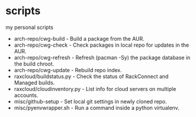 # scripts

my personal scripts

* arch-repo/cwg-build - Build a package from the AUR.
* arch-repo/cwg-check - Check packages in local repo for updates in the AUR.
* arch-repo/cwg-refresh - Refresh (pacman -Sy) the package database in the build chroot.
* arch-repo/cwg-update - Rebuild repo index.
* raxcloud/buildstatus.py - Check the status of RackConnect and Managed builds.
* raxcloud/cloudinventory.py - List info for cloud servers on multiple accounts.
* misc/github-setup - Set local git settings in newly cloned repo.
* misc/pyenvwrapper.sh - Run a command inside a python virtualenv.
